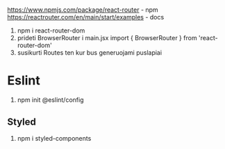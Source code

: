 #

https://www.npmjs.com/package/react-router - npm
https://reactrouter.com/en/main/start/examples - docs

1. npm i react-router-dom
2. prideti BrowserRouter i main.jsx import { BrowserRouter } from 'react-router-dom'
3. susikurti Routes ten kur bus generuojami puslapiai



# Eslint
1.  npm init @eslint/config

## Styled

1. npm i styled-components